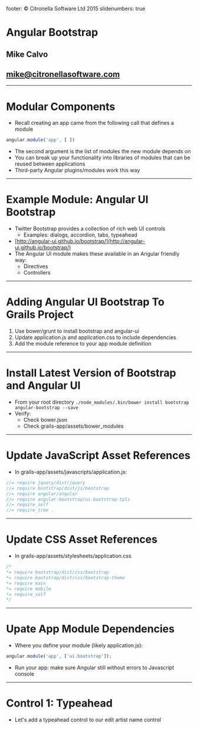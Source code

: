 footer: © Citronella Software Ltd 2015
slidenumbers: true

# Angular Bootstrap
## Mike Calvo
## mike@citronellasoftware.com

---
# Modular Components
- Recall creating an app came from the following call that defines a module

``` javascript
angular.module('app', [ ])
```

- The second argument is the list of modules the new module depends on
- You can break up your functionality into libraries of modules that can be reused between applications
- Third-party Angular plugins/modules work this way

---
# Example Module: Angular UI Bootstrap
- Twitter Bootstrap provides a collection of rich web UI controls
  - Examples: dialogs, accordion, tabs, typeahead
- [http://angular-ui.github.io/bootstrap/](http://angular-ui.github.io/bootstrap/)
- The Angular UI module makes these available in an Angular friendly way:
  - Directives
  - Controllers

---
# Adding Angular UI Bootstrap To Grails Project
1. Use bower/grunt to install bootstrap and angular-ui
1. Update application.js and application.css to include dependencies
1. Add the module reference to your app module definition

---
# Install Latest Version of Bootstrap and Angular UI
- From your root directory
`./node_modules/.bin/bower install bootstrap angular-bootstrap --save`
- Verify:
  - Check bower.json
  - Check grails-app/assets/bower_modules

---
# Update JavaScript Asset References
- In grails-app/assets/javascripts/application.js:

``` javascript
//= require jquery/dist/jquery
//= require bootstrap/dist/js/bootstrap
//= require angular/angular
//= require angular-bootstrap/ui-bootstrap-tpls
//= require_self
//= require_tree .
```

---
# Update CSS Asset References
- In grails-app/assets/stylesheets/application.css

``` css
/*
*= require bootstrap/dist/css/bootstrap
*= require bootstrap/dist/css/bootstrap-theme
*= require main
*= require mobile
*= require_self
*/
```

---
# Upate App Module Dependencies
- Where you define your module (likely application.js):

``` javascript
angular.module('app', ['ui.bootstrap']);
```

- Run your app: make sure Angular still without errors to Javascript console

---
# Control 1: Typeahead
- Let's add a typeahead control to our edit artist name control
